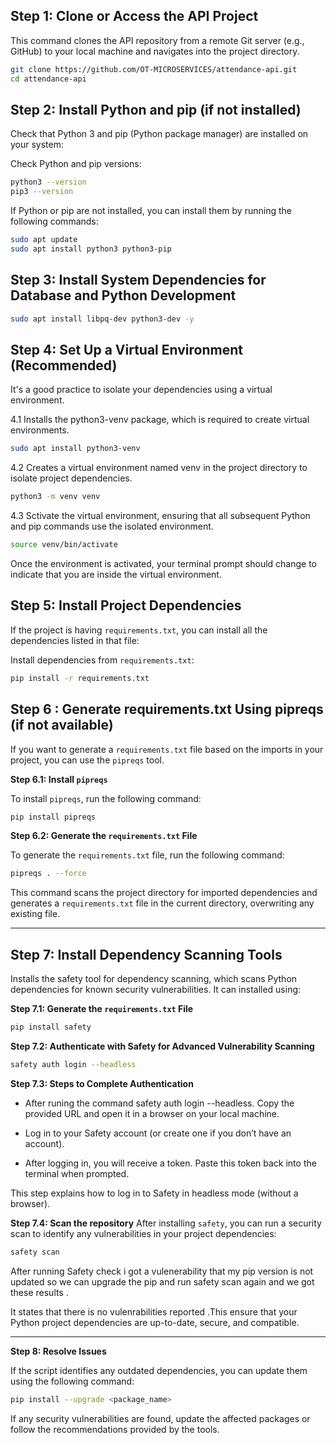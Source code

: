 ## Step 1: Clone or Access the API Project

This command clones the API repository from a remote Git server (e.g., GitHub) to your local machine and navigates into the project directory.

```bash
git clone https://github.com/OT-MICROSERVICES/attendance-api.git
cd attendance-api
```

## Step 2: Install Python and pip (if not installed)

Check that Python 3 and pip (Python package manager) are installed on your system:

Check Python and pip versions:

```bash
python3 --version
pip3 --version
```

If Python or pip are not installed, you can install them by running the following commands:

```bash
sudo apt update
sudo apt install python3 python3-pip
```
## Step 3: Install System Dependencies for Database and Python Development


```bash
sudo apt install libpq-dev python3-dev -y
```

## Step 4: Set Up a Virtual Environment (Recommended)

It's a good practice to isolate your dependencies using a virtual environment.

4.1 Installs the python3-venv package, which is required to create virtual environments.

```bash
sudo apt install python3-venv
```
4.2 Creates a virtual environment named venv in the project directory to isolate project dependencies.

```bash
python3 -m venv venv
```
4.3 Sctivate the virtual environment, ensuring that all subsequent Python and pip commands use the isolated environment.

```bash
source venv/bin/activate
```

Once the environment is activated, your terminal prompt should change to indicate that you are inside the virtual environment.

## Step 5: Install Project Dependencies

If the project is having `requirements.txt`, you can install all the dependencies listed in that file:

Install dependencies from `requirements.txt`:

```bash
pip install -r requirements.txt
```

## Step 6 : Generate requirements.txt Using pipreqs (if not available)


If you want to generate a `requirements.txt` file based on the imports in your project, you can use the `pipreqs` tool.

**Step 6.1: Install `pipreqs`**

To install `pipreqs`, run the following command:

```bash
pip install pipreqs
```

**Step 6.2: Generate the `requirements.txt` File**

To generate the `requirements.txt` file, run the following command:

```bash
pipreqs . --force
```
This command scans the project directory for imported dependencies and generates a `requirements.txt` file in the current directory, overwriting any existing file.

---


## Step 7: Install Dependency Scanning Tools

Installs the safety tool for dependency scanning, which scans Python dependencies for known security vulnerabilities. It can installed using:

**Step 7.1: Generate the `requirements.txt` File**

```bash
pip install safety
```
**Step 7.2: Authenticate with Safety for Advanced Vulnerability Scanning**

```bash
safety auth login --headless
```

**Step 7.3: Steps to Complete Authentication**

- After runing the command safety auth login --headless.
Copy the provided URL and open it in a browser on your local machine.

- Log in to your Safety account (or create one if you don’t have an account).

- After logging in, you will receive a token. Paste this token back into the terminal when prompted.

This step explains how to log in to Safety in headless mode (without a browser).

**Step 7.4: Scan the repository**
After installing `safety`, you can run a security scan to identify any vulnerabilities in your project dependencies:

```bash
safety scan
```

After running Safety check i got a vulenerability that my pip version is not updated so we can upgrade the pip and run safety scan again and we got these results .



It states that there is no vulenrabilities reported .This ensure that your Python project dependencies are up-to-date, secure, and compatible.


---

**Step 8: Resolve Issues**

If the script identifies any outdated dependencies, you can update them using the following command:

```bash
pip install --upgrade <package_name>
```

If any security vulnerabilities are found, update the affected packages or follow the recommendations provided by the tools.
